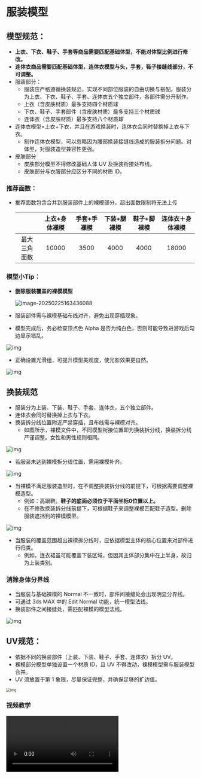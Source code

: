 # 服装模型

## 模型规范：

- **上衣、下衣、鞋子、手套等商品需要匹配基础体型，不能对体型比例进行修改。**
- **连体衣商品需要匹配基础体型，连体衣模型与头，手套，鞋子接缝线部分，不可调整。**
- 服装部分：
  - 服装应严格遵循换装规范，实现不同部位服装的自由切换与搭配。服装分为上衣、下衣、鞋子、手套、连体衣五个独立部件，各部件需分开制作。
  - 上衣（含皮肤材质）最多支持四个材质球
  - 下衣、鞋子、手套部件（含皮肤材质）最多支持三个材质球
  - 连体衣（含皮肤材质）最多支持八个材质球
- 连体衣模型=上衣+下衣，并且在游戏换装时，连体衣会同时替换掉上衣与下衣。
  - 制作连体衣模型，可以忽略因为腰部换装接缝线造成的服装拆分问题。对体型，对服装造型兼容性更强。
- 皮肤部分
  - 皮肤部分模型不得修改基础人体 UV 及换装衔接处布线。
  - 皮肤部分与衣服部分应区分不同的材质 ID。

### 推荐面数：

- 推荐面数包含合并到服装部件上的裸模部分，超出面数限制将无法上传

  |              | 上衣+身体裸模 | 手套+手裸模 | 下装+腿裸模 | 鞋子+脚裸模 | 连体衣＋身体裸模 |
  | :----------: | :-----------: | :---------: | :---------: | :---------: | :--------------: |
  | 最大三角面数 |     10000     |    3500     |    4000     |    4000     |      18000       |

### 模型小Tip：

- **删除服装覆盖的裸模模型**

  ![image-20250225163436088](https://arkimg.ark.online/image-20250225163436088.png)

- 服装部件需与裸模基础布线对齐，避免出现穿插现象。
- 模型完成后，务必检查顶点色 Alpha 是否为纯白色，否则可能导致进游戏后勾边显示错乱。
  

![img](https://arkimg.ark.online/1739959235643-11.png)

- 正确设置光滑组，可提升模型美观度，使光影效果更自然。


![img](https://arkimg.ark.online/1739959235641-1.png)

## 换装规范

- 服装分为上装、下装、鞋子、手套、连体衣，五个独立部件。
- 连体衣会同时替换掉上衣与下衣。
- 换装拆分线位置附近严禁穿插，且布线需与裸模对齐。
  - 如图所示，裸模文件中，不同模型衔接位置即为换装拆分线，换装拆分线严谨调整。女性和男性规则相同。

![img](https://arkimg.ark.online/1752051886691-5.jpeg)

- 若服装未达到裸模拆分线位置，需用裸模补齐。

![img](https://arkimg.ark.online/1739959235641-4.png)

- 当裸模不满足服装造型时，在不调整换装拆分线的前提下，可根据需要调整裸模造型。
  - 例如：高跟鞋。**鞋子的底面必须位于平面坐标0位置以上。**
  - 在不修改换装拆分线前提下，可根据鞋子来调整裸模匹配鞋子造型。删除服装遮挡到的裸模模型。
  

![img](https://arkimg.ark.online/1740365470289-1.png)

- 当服装的覆盖范围超出裸模拆分线时，应依据模型主体的核心位置来对部件进行归类。
  - 例如，连衣裙虽可能覆盖下装区域，但因其主体部分集中在上半身，故归为上装类别。

### 消除身体分界线

- 当服装与基础裸模的 Normal 不一致时，部件间接缝处会出现明显分界线。
- 可通过 3ds MAX 中的 Edit Normal 功能，统一模型法线。
- 换装部件之间接缝处，需匹配裸模的模型法线。

![img](https://arkimg.ark.online/1739959235641-5.png)

## UV规范：

- 依据不同的换装部件（上装、下装、鞋子、手套、连体衣）拆分 UV。
- 裸模部分模型单独设置一个材质 ID，且 UV 不得改动，裸模模型需与服装模型合并。
- UV 须放置于第 1 象限，尽量保证完整，并确保足够的扩边值。

<img src="https://arkimg.ark.online/1739959235641-6.jpeg" alt="img" style="zoom: 67%;" />

### 视频教学

<video controls src="https://arkimg.ark.online/%E6%8D%A2%E8%A3%85%E8%B5%84%E6%BA%90UV(%E6%9C%8D%E8%A3%85%E5%92%8C%E5%B8%B8%E8%A7%84%E5%8F%91%E5%9E%8B).mp4" />

## 贴图规范

- 服装材质类型丰富，不同材质所需贴图略有差异。此处仅介绍通用规范，详情参考[服装材质](./5_3_0_Clothing-material)
- 基于 PBR 流程制作贴图。

### 贴图尺寸：

- 推荐尺寸：512*512
- 贴图最大不能超过1024*1024

## 资源整理

### 材质球：

- 材质命名需符合材质插槽规范，需在 3Dmax、Maya 等 DCC 软件中正确赋予材质并命名。
- **裸模部分材质球命名必须为：Body。**

|     部件     | 基础材质命名 |  透贴材质命名   |
| :----------: | :----------: | :-------------: |
| 身体部分裸模 |   **Body**   |        -        |
|     上装     |  ClothUpper  | ClothUpper_Mask |
|     下装     |  ClothLower  | ClothLower_Mask |
|     手套     |    Glave     |   Glave_Mask    |
|     鞋子     |  ClothShoes  | ClothShoes_Mask |
|    连体衣    |  ClothUpper  | ClothUpper_Mask |

- 错误命名可能导致材质表现错乱。
- 例如：当把衣服材质命名为Body,上传时会被自动识别为裸模，并且赋予裸模材质不可更改

![img](https://arkimg.ark.online/1739959235641-7.png)

<video controls src="https://arkimg.ark.online/%E6%9C%8D%E8%A3%85%E6%9D%90%E8%B4%A8%E7%BB%99%E9%94%99%E4%BA%86.mp4" />

### 模型检查：

- 检查DCC软件单位设置是否是**厘米。**

- 检查模型坐标是否在**世界坐标中心**，模型坐标为**0.0.0**，且不能有**缩放值**。


![衣服检查坐标](https://arkimg.ark.online/%E8%A1%A3%E6%9C%8D%E6%A3%80%E6%9F%A5%E5%9D%90%E6%A0%87.jpg)

- 检查资源列表，删除**无用的模型，空组**等。
- 检查是否存在错误的双面，破面，破点，5边及以上的多边面。
- 检查模型**光滑组**是否设置正确。
- 检查不同部件的接缝处，确保各部分的模型顶点法线与裸模一致。
- 检查各个部件是否有赋予材质球，并且材质球命名正确。
- 检查UV数量是否正确。

## 完成：

- 模型和贴图制作完成以后，即可进行绑定或动画制作